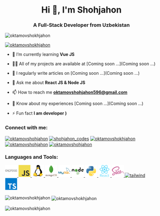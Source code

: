 <h1 align="center">Hi 👋, I'm Shohjahon</h1>
<h3 align="center">A Full-Stack Developer from Uzbekistan</h3>

<p align="left"> <img src="https://komarev.com/ghpvc/?username=oktamovshokhjahon&label=Profile%20views&color=0e75b6&style=flat" alt="oktamovshokhjahon" /> </p>

<p align="left"> <a href="https://github.com/ryo-ma/github-profile-trophy"><img src="https://github-profile-trophy.vercel.app/?username=oktamovshokhjahon" alt="oktamovshokhjahon" /></a> </p>

- 🌱 I’m currently learning **Vue JS**

- 👨‍💻 All of my projects are available at [Coming soon ...](Coming soon ...)

- 📝 I regularly write articles on [Coming soon ...](Coming soon ...)

- 💬 Ask me about **React JS & Node JS**

- 📫 How to reach me **oktamovshohjahon596@gmail.com**

- 📄 Know about my experiences [Coming soon ...](Coming soon ...)

- ⚡ Fun fact **I am developer )**

<h3 align="left">Connect with me:</h3>
<p align="left">
<a href="https://linkedin.com/in/oktamovshohjahon" target="blank"><img align="center" src="https://raw.githubusercontent.com/rahuldkjain/github-profile-readme-generator/master/src/images/icons/Social/linked-in-alt.svg" alt="oktamovshohjahon" height="30" width="40" /></a>
<a href="https://instagram.com/shohjahon_codes" target="blank"><img align="center" src="https://raw.githubusercontent.com/rahuldkjain/github-profile-readme-generator/master/src/images/icons/Social/instagram.svg" alt="shohjahon_codes" height="30" width="40" /></a>
<a href="https://www.youtube.com/c/oktamovshokhjahon" target="blank"><img align="center" src="https://raw.githubusercontent.com/rahuldkjain/github-profile-readme-generator/master/src/images/icons/Social/youtube.svg" alt="oktamovshokhjahon" height="30" width="40" /></a>
<a href="https://codeforces.com/profile/oktamovshohjahon" target="blank"><img align="center" src="https://raw.githubusercontent.com/rahuldkjain/github-profile-readme-generator/master/src/images/icons/Social/codeforces.svg" alt="oktamovshohjahon" height="30" width="40" /></a>
<a href="https://www.leetcode.com/oktamovshohjahon" target="blank"><img align="center" src="https://raw.githubusercontent.com/rahuldkjain/github-profile-readme-generator/master/src/images/icons/Social/leet-code.svg" alt="oktamovshohjahon" height="30" width="40" /></a>
</p>

<h3 align="left">Languages and Tools:</h3>
<p align="left"> <a href="https://expressjs.com" target="_blank" rel="noreferrer"> <img src="https://raw.githubusercontent.com/devicons/devicon/master/icons/express/express-original-wordmark.svg" alt="express" width="40" height="40"/> </a> <a href="https://developer.mozilla.org/en-US/docs/Web/JavaScript" target="_blank" rel="noreferrer"> <img src="https://raw.githubusercontent.com/devicons/devicon/master/icons/javascript/javascript-original.svg" alt="javascript" width="40" height="40"/> </a> <a href="https://www.linux.org/" target="_blank" rel="noreferrer"> <img src="https://raw.githubusercontent.com/devicons/devicon/master/icons/linux/linux-original.svg" alt="linux" width="40" height="40"/> </a> <a href="https://www.mongodb.com/" target="_blank" rel="noreferrer"> <img src="https://raw.githubusercontent.com/devicons/devicon/master/icons/mongodb/mongodb-original-wordmark.svg" alt="mongodb" width="40" height="40"/> </a> <a href="https://www.mysql.com/" target="_blank" rel="noreferrer"> <img src="https://raw.githubusercontent.com/devicons/devicon/master/icons/mysql/mysql-original-wordmark.svg" alt="mysql" width="40" height="40"/> </a> <a href="https://nodejs.org" target="_blank" rel="noreferrer"> <img src="https://raw.githubusercontent.com/devicons/devicon/master/icons/nodejs/nodejs-original-wordmark.svg" alt="nodejs" width="40" height="40"/> </a> <a href="https://www.python.org" target="_blank" rel="noreferrer"> <img src="https://raw.githubusercontent.com/devicons/devicon/master/icons/python/python-original.svg" alt="python" width="40" height="40"/> </a> <a href="https://reactjs.org/" target="_blank" rel="noreferrer"> <img src="https://raw.githubusercontent.com/devicons/devicon/master/icons/react/react-original-wordmark.svg" alt="react" width="40" height="40"/> </a> <a href="https://sass-lang.com" target="_blank" rel="noreferrer"> <img src="https://raw.githubusercontent.com/devicons/devicon/master/icons/sass/sass-original.svg" alt="sass" width="40" height="40"/> </a> <a href="https://tailwindcss.com/" target="_blank" rel="noreferrer"> <img src="https://www.vectorlogo.zone/logos/tailwindcss/tailwindcss-icon.svg" alt="tailwind" width="40" height="40"/> </a> <a href="https://www.typescriptlang.org/" target="_blank" rel="noreferrer"> <img src="https://raw.githubusercontent.com/devicons/devicon/master/icons/typescript/typescript-original.svg" alt="typescript" width="40" height="40"/> </a> </p>

<p><img align="left" src="https://github-readme-stats.vercel.app/api/top-langs?username=oktamovshokhjahon&show_icons=true&locale=en&layout=compact" alt="oktamovshokhjahon" /></p>

<p>&nbsp;<img align="center" src="https://github-readme-stats.vercel.app/api?username=oktamovshokhjahon&show_icons=true&locale=en" alt="oktamovshokhjahon" /></p>

<p><img align="center" src="https://github-readme-streak-stats.herokuapp.com/?user=oktamovshokhjahon&" alt="oktamovshokhjahon" /></p>

